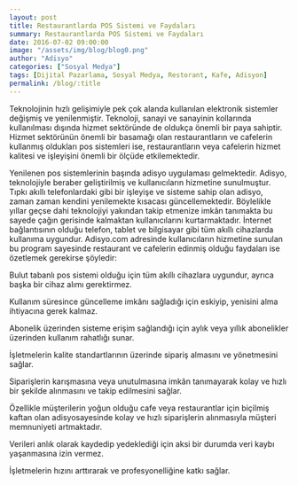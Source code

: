 ```yaml
---
layout: post
title: Restaurantlarda POS Sistemi ve Faydaları
summary: Restaurantlarda POS Sistemi ve Faydaları
date: 2016-07-02 09:00:00
image: "/assets/img/blog/blog0.png"
author: "Adisyo"
categories: ["Sosyal Medya"]
tags: [Dijital Pazarlama, Sosyal Medya, Restorant, Kafe, Adisyon]
permalink: /blog/:title
---
```

Teknolojinin hızlı gelişimiyle pek çok alanda kullanılan elektronik sistemler değişmiş ve yenilenmiştir. Teknoloji, sanayi ve sanayinin kollarında kullanılması dışında hizmet sektöründe de oldukça önemli bir paya sahiptir. Hizmet sektörünün önemli bir basamağı olan restaurantların ve cafelerin kullanmış oldukları pos sistemleri ise, restaurantların veya cafelerin hizmet kalitesi ve işleyişini önemli bir ölçüde etkilemektedir.


Yenilenen pos sistemlerinin başında adisyo uygulaması gelmektedir. Adisyo, teknolojiyle beraber geliştirilmiş ve kullanıcıların hizmetine sunulmuştur. Tıpkı akıllı telefonlardaki gibi bir işleyişe ve sisteme sahip olan adisyo, zaman zaman kendini yenilemekte kısacası güncellemektedir. Böylelikle yıllar geçse dahi teknolojiyi yakından takip etmenize imkân tanımakta bu sayede çağın gerisinde kalmaktan kullanıcılarını kurtarmaktadır. İnternet bağlantısının olduğu telefon, tablet ve bilgisayar gibi tüm akıllı cihazlarda kullanıma uygundur. Adisyo.com adresinde kullanıcıların hizmetine sunulan bu program sayesinde restaurant ve cafelerin edinmiş olduğu faydaları ise  özetlemek gerekirse şöyledir:


Bulut tabanlı pos sistemi olduğu için tüm akıllı cihazlara uygundur, ayrıca başka bir cihaz alımı gerektirmez.

Kullanım süresince güncelleme imkânı sağladığı için eskiyip, yenisini alma ihtiyacına gerek kalmaz.

Abonelik üzerinden sisteme erişim sağlandığı için aylık veya yıllık abonelikler üzerinden kullanım rahatlığı sunar.

İşletmelerin kalite standartlarının üzerinde sipariş almasını ve yönetmesini sağlar.

Siparişlerin karışmasına veya unutulmasına imkân tanımayarak kolay ve hızlı bir şekilde alınmasını ve takip edilmesini sağlar.

Özellikle müşterilerin yoğun olduğu cafe veya restaurantlar için biçilmiş kaftan olan adisyosayesinde kolay ve hızlı siparişlerin alınmasıyla müşteri memnuniyeti artmaktadır.

Verileri anlık olarak kaydedip yedeklediği için aksi bir durumda veri kaybı yaşanmasına izin vermez.

İşletmelerin hızını arttırarak ve profesyonelliğine katkı sağlar.
